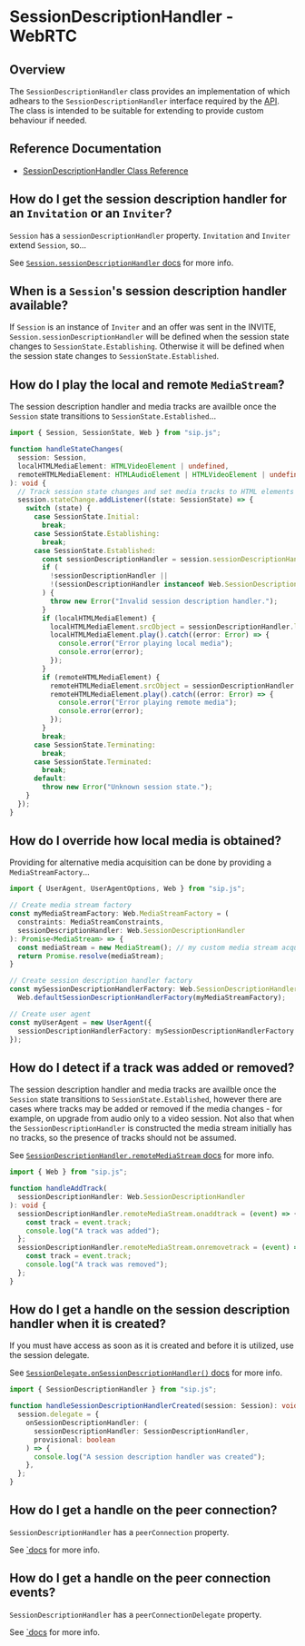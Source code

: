 # SessionDescriptionHandler - WebRTC

## Overview

The `SessionDescriptionHandler` class provides an implementation of which adhears to the `SessionDescriptionHandler` interface required by the [API](./api.md). The class is intended to be suitable for extending to provide custom behaviour if needed.

## Reference Documentation

* [SessionDescriptionHandler Class Reference](./session-description-handler/sip.js.md)

## How do I get the session description handler for an `Invitation` or an `Inviter`?

`Session` has a `sessionDescriptionHandler` property. `Invitation` and `Inviter` extend `Session`, so...

See [`Session.sessionDescriptionHandler` docs](./api/sip.js.session.sessiondescriptionhandler.md) for more info.

## When is a `Session`'s session description handler available?

If `Session` is an instance of `Inviter` and an offer was sent in the INVITE, `Session.sessionDescriptionHandler` will be defined when the session state changes to `SessionState.Establishing`. Otherwise it will be defined when the session state changes to `SessionState.Established`.

## How do I play the local and remote `MediaStream`?

The session description handler and media tracks are availble once the `Session` state transitions to `SessionState.Established`...

```ts
import { Session, SessionState, Web } from "sip.js";

function handleStateChanges(
  session: Session,
  localHTMLMediaElement: HTMLVideoElement | undefined,
  remoteHTMLMediaElement: HTMLAudioElement | HTMLVideoElement | undefined,
): void {
  // Track session state changes and set media tracks to HTML elements when they become available.
  session.stateChange.addListener((state: SessionState) => {
    switch (state) {
      case SessionState.Initial:
        break;
      case SessionState.Establishing:
        break;
      case SessionState.Established:
        const sessionDescriptionHandler = session.sessionDescriptionHandler;
        if (
          !sessionDescriptionHandler ||
          !(sessionDescriptionHandler instanceof Web.SessionDescriptionHandler)
        ) {
          throw new Error("Invalid session description handler.");
        }
        if (localHTMLMediaElement) {
          localHTMLMediaElement.srcObject = sessionDescriptionHandler.localMediaStream;
          localHTMLMediaElement.play().catch((error: Error) => {
            console.error("Error playing local media");
            console.error(error);
          });
        }
        if (remoteHTMLMediaElement) {
          remoteHTMLMediaElement.srcObject = sessionDescriptionHandler.remoteMediaStream;
          remoteHTMLMediaElement.play().catch((error: Error) => {
            console.error("Error playing remote media");
            console.error(error);
          });
        }
        break;
      case SessionState.Terminating:
        break;
      case SessionState.Terminated:
        break;
      default:
        throw new Error("Unknown session state.");
    }
  });
}
```

## How do I override how local media is obtained?

Providing for alternative media acquisition can be done by providing a `MediaStreamFactory`...

```ts
import { UserAgent, UserAgentOptions, Web } from "sip.js";

// Create media stream factory
const myMediaStreamFactory: Web.MediaStreamFactory = (
  constraints: MediaStreamConstraints,
  sessionDescriptionHandler: Web.SessionDescriptionHandler
): Promise<MediaStream> => {
  const mediaStream = new MediaStream(); // my custom media stream acquisition
  return Promise.resolve(mediaStream);
}

// Create session description handler factory
const mySessionDescriptionHandlerFactory: Web.SessionDescriptionHandlerFactory = 
  Web.defaultSessionDescriptionHandlerFactory(myMediaStreamFactory);

// Create user agent
const myUserAgent = new UserAgent({
  sessionDescriptionHandlerFactory: mySessionDescriptionHandlerFactory
});
```

## How do I detect if a track was added or removed?

The session description handler and media tracks are availble once the `Session` state transitions to `SessionState.Established`, however there are cases where tracks may be added or removed if the media changes - for example, on upgrade from audio only to a video session. Not also that when the `SessionDescriptionHandler` is constructed the media stream initially has no tracks, so the presence of tracks should not be assumed. 

See [`SessionDescriptionHandler.remoteMediaStream` docs](./session-description-handler/sip.js.sessiondescriptionhandler.remotemediastream.md) for more info.

```ts
import { Web } from "sip.js";

function handleAddTrack(
  sessionDescriptionHandler: Web.SessionDescriptionHandler
): void {
  sessionDescriptionHandler.remoteMediaStream.onaddtrack = (event) => {
    const track = event.track;
    console.log("A track was added");
  };
  sessionDescriptionHandler.remoteMediaStream.onremovetrack = (event) => {
    const track = event.track;
    console.log("A track was removed");
  };
}
```

## How do I get a handle on the session description handler when it is created?

If you must have access as soon as it is created and before it is utilized, use the session delegate.

See [`SessionDelegate.onSessionDescriptionHandler()` docs](./api/sip.js.sessiondelegate.onsessiondescriptionhandler.md) for more info.

```ts
import { SessionDescriptionHandler } from "sip.js";

function handleSessionDescriptionHandlerCreated(session: Session): void {
  session.delegate = {
    onSessionDescriptionHandler: (
      sessionDescriptionHandler: SessionDescriptionHandler,
      provisional: boolean
    ) => {
      console.log("A session description handler was created");
    },
  };
}
```

## How do I get a handle on the peer connection?

`SessionDescriptionHandler` has a `peerConnection` property.

See [`docs](./session-description-handler/sip.js.sessiondescriptionhandler.md) for more info.


## How do I get a handle on the peer connection events?

`SessionDescriptionHandler` has a `peerConnectionDelegate` property.

See [`docs](./session-description-handler/sip.js.sessiondescriptionhandler.md) for more info.
